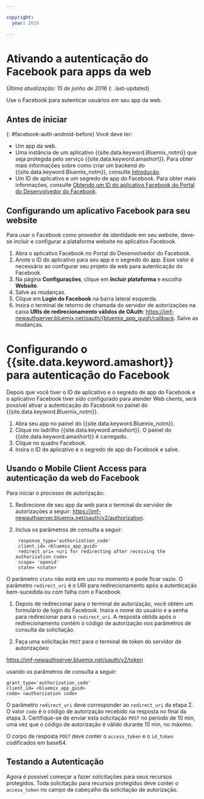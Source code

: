 ```yaml
---

copyright:
  year: 2016

---
```


# Ativando a autenticação do Facebook para apps da web

*Última atualização: 15 de junho de 2016*
{: .last-updated}

Use o Facebook para autenticar usuários em seu app da web.

## Antes de iniciar
{: #facebook-auth-android-before}
Você deve ter:
* Um app da web.  
* Uma instância de um aplicativo {{site.data.keyword.Bluemix_notm}} que seja protegida pelo serviço {{site.data.keyword.amashort}}. Para obter mais informações sobre como criar um backend do {{site.data.keyword.Bluemix_notm}}, consulte [Introdução](index.html).
* Um ID de aplicativo e um segredo de app do Facebook. Para obter mais informações, consulte [Obtendo um ID do aplicativo Facebook do Portal do Desenvolvedor do Facebook](https://console.{DomainName}/docs/services/mobileaccess/facebook-auth-overview.html#facebook-appID).


## Configurando um aplicativo Facebook para seu website
Para usar o Facebook como provedor de identidade em seu website, deve-se incluir e configurar a plataforma website no aplicativo Facebook.

1. Abra o aplicativo Facebook no Portal do Desenvolvedor do Facebook.
1. Anote o ID do aplicativo para seu app e o segredo do app. Esse valor é necessário ao configurar seu projeto da web para autenticação do Facebook.
1. Na página **Configurações**, clique em **Incluir plataforma** e escolha **Website**.
1. Salve as mudanças.
1. Clique em **Login do Facebook** na barra lateral esquerda.
1. Insira o terminal de retorno de chamada do servidor de autorizações na caixa **URIs de redirecionamento válidos de OAuth**: https://imf-newauthserver.bluemix.net/oauth/{bluemix_app_guid}/callback. Salve as mudanças.




# Configurando o {{site.data.keyword.amashort}} para autenticação do Facebook
Depois que você tiver o ID de aplicativo e o segredo de app do Facebook e o aplicativo Facebook tiver sido configurado para atender Web clients, será possível ativar a autenticação do Facebook no painel do {{site.data.keyword.Bluemix_notm}}.

1. Abra seu app no painel do {{site.data.keyword.Bluemix_notm}}.
1. Clique no ladrilho {{site.data.keyword.amashort}}. O painel do {{site.data.keyword.amashort}} é carregado.
1. Clique no quadro Facebook.
1. Insira o ID de aplicativo e o segredo de app do Facebook e salve.




## Usando o Mobile Client Access para autenticação da web do Facebook

Para iniciar o processo de autorização:

1. Redirecione de seu app da web para o terminal do servidor de autorizações a seguir: https://imf-newauthserver.bluemix.net/oauth/v2/authorization.

1. Inclua os parâmetros de consulta a seguir:
   ```
    response_type='authorization_code'
    client_id= <bluemix_app_guid>
    redirect_uri= <uri for redirecting after receiving the authorization code>
    scope= 'openid'
    state= <state>
    ```


  O parâmetro `state` não está em uso no momento e pode ficar vazio.
  O parâmetro `redirect_uri` é o URI para redirecionamento após a autenticação bem-sucedida ou com falha com o Facebook.

1. Depois de redirecionar para o terminal de autorização, você obtém um formulário de login do
Facebook. Insira o nome do usuário e a senha para redirecionar para o `redirect_uri`.
A resposta obtida após o redirecionamento contém o código de autorização nos parâmetros de consulta da solicitação.

1. Faça uma solicitação `POST` para o terminal de token do servidor de autorizações:

  https://imf-newauthserver.bluemix.net/oauth/v2/token

  usando os parâmetros de consulta a seguir:
   ```
  grant_type='authorization_code'
  client_id= <bluemix_app_guid>
  code= <authorization code>
  ```
O parâmetro `redirect_uri` deve corresponder ao `redirect_uri` da etapa 2.
O valor `code` é o código de autorização recebido na resposta no final da etapa 3.
Certifique-se de enviar esta solicitação `POST` no período de 10 min, uma vez que o código de autorização é válido durante 10 min, no máximo.

  O corpo de resposta `POST` deve conter o `access_token` e o `id_token` codificados em base64.

## Testando a Autenticação
Agora é possível começar a fazer solicitações para seus recursos protegidos.
Toda solicitação para recursos protegidos deve conter o `access_token` no campo de cabeçalho da solicitação de autorização.


